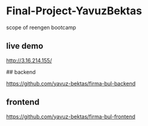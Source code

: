 # Final-Project-YavuzBektas
scope of reengen bootcamp

## live demo

http://3.16.214.155/

## backend

https://github.com/yavuz-bektas/firma-bul-backend

## frontend

https://github.com/yavuz-bektas/firma-bul-frontend
